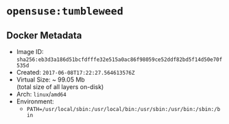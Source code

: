 # `opensuse:tumbleweed`

## Docker Metadata

- Image ID: `sha256:eb3d3a186d51bcfdfffe32e515a0ac86f98059ce52ddf82bd5f14d50e70f535d`
- Created: `2017-06-08T17:22:27.564613576Z`
- Virtual Size: ~ 99.05 Mb  
  (total size of all layers on-disk)
- Arch: `linux`/`amd64`
- Environment:
  - `PATH=/usr/local/sbin:/usr/local/bin:/usr/sbin:/usr/bin:/sbin:/bin`
